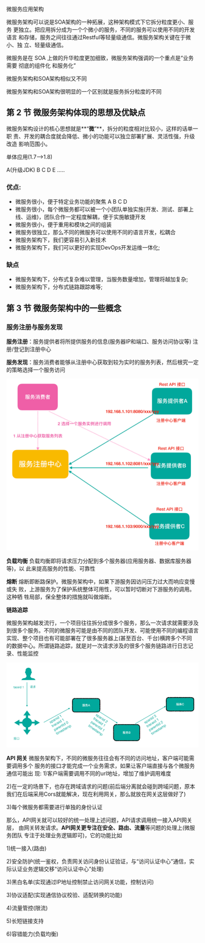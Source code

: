 微服务应用架构

微服务架构可以说是SOA架构的一种拓展，这种架构模式下它拆分粒度更小、服务 更独立。把应用拆分成为一个个微小的服务，不同的服务可以使用不同的开发语言 和存储，服务之间往往通过Restful等轻量级通信。微服务架构关键在于微小、独 立、轻量级通信。

微服务是在 SOA 上做的升华粒度更加细致，微服务架构强调的一个重点是“业务需要 彻底的组件化 和服务化”

微服务架构和SOA架构相似又不同

微服务架构和SOA架构很明显的一个区别就是服务拆分粒度的不同

## 第 **2** 节 微服务架构体现的思想及优缺点

微服务架构设计的核心思想就是**“**微**”**，拆分的粒度相对比较小，这样的话单一职 责、开发的耦合度就会降低、微小的功能可以独立部署扩展、灵活性强，升级改造 影响范围小。

单体应用(1.7—>1.8)

A(升级JDK) B C D E ..... 

### 优点:

- 微服务很小，便于特定业务功能的聚焦 A B C D 
- 微服务很小，每个微服务都可以被一个小团队单独实施(开发、测试、部署上 线、运维)，团队合作一定程度解耦，便于实施敏捷开发 
- 微服务很小，便于重用和模块之间的组装 
- 微服务很独立，那么不同的微服务可以使用不同的语言开发，松耦合 
- 微服务架构下，我们更容易引入新技术 
- 微服务架构下，我们可以更好的实现DevOps开发运维一体化;

### 缺点

- 微服务架构下，分布式复杂难以管理，当服务数量增加，管理将越加复杂;
- 微服务架构下，分布式链路跟踪难等;

## 第 3 节 微服务架构中的一些概念 

### 服务注册与服务发现

**服务注册**：服务提供者将所提供服务的信息(服务器IP和端口、服务访问协议等) 注册/登记到注册中心

**服务发现**：服务消费者能够从注册中心获取到较为实时的服务列表，然后根究一定 的策略选择一个服务访问

<img src="assets/MicroService/image-20210907120455860.png" alt="image-20210907120455860" style="zoom:67%;" />

**负载均衡**
负载均衡即将请求压力分配到多个服务器(应用服务器、数据库服务器等)，以
此来提高服务的性能、可靠性

**熔断**
熔断即断路保护。微服务架构中，如果下游服务因访问压力过大而响应变慢或失
败，上游服务为了保护系统整体可用性，可以暂时切断对下游服务的调用。这种牺
牲局部，保全整体的措施就叫做熔断。

**链路追踪**

微服务架构越发流行，一个项目往往拆分成很多个服务，那么一次请求就需要涉及
到很多个服务。不同的微服务可能是由不同的团队开发、可能使用不同的编程语言
实现、整个项目也有可能部署在了很多服务器上(甚至百台、千台)横跨多个不同
的数据中心。所谓链路追踪，就是对一次请求涉及的很多个服务链路进行日志记
录、性能监控

![image-20210907120721557](assets/MicroService/image-20210907120721557.png)

**API 网关**
微服务架构下，不同的微服务往往会有不同的访问地址，客户端可能需要调用多个
服务的接口才能完成一个业务需求，如果让客户端直接与各个微服务通信可能出
现:
1)客户端需要调用不同的url地址，增加了维护调用难度 

2)在一定的场景下，也存在跨域请求的问题(前后端分离就会碰到跨域问题，原本
我们在后端采用Cors就能解决，现在利用网关，那么就放在网关这层做好了)

3)每个微服务都需要进行单独的身份认证

那么，API网关就可以较好的统一处理上述问题，API请求调用统一接入API网关层， 由网关转发请求。**API网关更专注在安全、路由、流量**等问题的处理上(微服务团队 专注于处理业务逻辑即可)，它的功能比如

1)统一接入(路由) 

2)安全防护(统一鉴权，负责网关访问身份认证验证，与“访问认证中心”通信，实际认证业务逻辑交移“访问认证中心”处理) 

3)黑白名单(实现通过IP地址控制禁止访问网关功能，控制访问)

3)协议适配(实现通信协议校验、适配转换的功能) 

4)流量管控(限流)

5)⻓短链接支持

6)容错能力(负载均衡)

